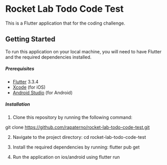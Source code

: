 # Rocket Lab Todo Code Test

This is a Flutter application that for the coding challenge. 

## Getting Started

To run this application on your local machine, you will need to have Flutter and the required dependencies installed.

##### Prerequisites
- [Flutter](https://flutter.dev/docs/get-started/install) 3.3.4
- [Xcode](https://developer.apple.com/xcode/) (for iOS)
- [Android Studio](https://developer.android.com/studio) (for Android)

##### Installation

1. Clone this repository by running the following command:

git clone https://github.com/rapaterno/rocket-lab-todo-code-test.git

2. Navigate to the project directory:
cd rocket-lab-todo-code-test

3. Install the required dependencies by running:
flutter pub get

4. Run the application on ios/android using 
flutter run 

